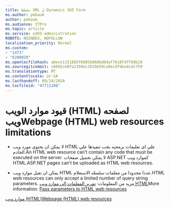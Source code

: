 ```yaml
---
title: مخطط XML ل Dynamics 365 Form
ms.author: pebaum
author: pebaum
ms.audience: ITPro
ms.topic: article
ms.service: o365-administration
ROBOTS: NOINDEX, NOFOLLOW
localization_priority: Normal
ms.custom:
- "1473"
- "6200020"
ms.openlocfilehash: a8ece1151885f6905b00dbd0daf7b18fdff60b29
ms.sourcegitcommit: c6692ce0fa1358ec3529e59ca0ecdfdea4cdc759
ms.translationtype: MT
ms.contentlocale: ar-SA
ms.lasthandoff: 09/14/2020
ms.locfileid: "47711298"
---
```

# <a name="webpage-html-web-resources-limitations"></a><span data-ttu-id="d920b-102">قيود موارد الويب (HTML) لصفحه ويب</span><span class="sxs-lookup"><span data-stu-id="d920b-102">Webpage (HTML) web resources limitations</span></span>

* <span data-ttu-id="d920b-103">لا يمكن ان يحتوي مورد ويب HTML علي اي تعليمات برمجيه يجب تنفيذها علي الخادم.</span><span class="sxs-lookup"><span data-stu-id="d920b-103">An HTML web resource can’t contain any code that must be executed on the server.</span></span> <span data-ttu-id="d920b-104">لا يمكن تحميل صفحات ASP.NET كموارد ويب HTML.</span><span class="sxs-lookup"><span data-stu-id="d920b-104">ASP.NET pages can’t be uploaded as HTML web resources.</span></span>

* <span data-ttu-id="d920b-105">يمكن ان تقبل موارد ويب HTML عددا محدودا من معلمات سلسله الاستعلام.</span><span class="sxs-lookup"><span data-stu-id="d920b-105">HTML web resources can only accept a limited number of query string parameters.</span></span> <span data-ttu-id="d920b-106">مزيد من المعلومات: [تمرير المعلمات إلى موارد ويب HTML](https://docs.microsoft.com/dynamics365/customer-engagement/developer/webpage-html-web-resources#BKMK_PassingParametersToWebResources)</span><span class="sxs-lookup"><span data-stu-id="d920b-106">More information: [Pass parameters to HTML web resources](https://docs.microsoft.com/dynamics365/customer-engagement/developer/webpage-html-web-resources#BKMK_PassingParametersToWebResources)</span></span>

[<span data-ttu-id="d920b-107">موارد ويب (HTML)</span><span class="sxs-lookup"><span data-stu-id="d920b-107">Webpage (HTML) web resources</span></span>](https://docs.microsoft.com/dynamics365/customer-engagement/developer/webpage-html-web-resources)
